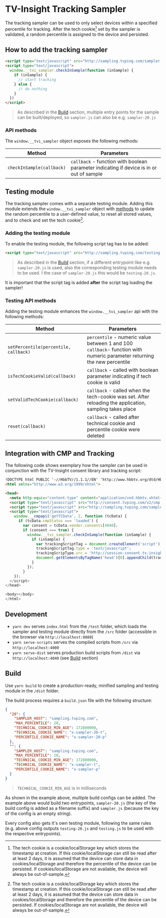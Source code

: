 # TV-Insight Tracking Sampler

The tracking sampler can be used to only select devices within a specified percentile for tracking. After the tech cookie[^1] set by the sampler is validated, a random percentile is assigned to the device and persisted.

## How to add the tracking sampler

```html
<script type="text/javascript" src="http://sampling.tvping.com/sampler.js"></script>
<script type="text/javascript">
  window.__tvi_sampler.checkInSample(function (inSample) {
    if (inSample) {
      // start tracking
    } else {
      // do nothing
    }
  })
</script>
```

> As described in the [Build](#build) section, multiple entry points for the sample can be built/deployed, so `sampler.js` can also be e.g. `sampler-20.js`

### API methods

The `window.__tvi_sampler` object exposes the following methods:

| Method | Parameters |
| ---    | ---        |
| `checkInSample(callback)` | `callback` - function with boolean parameter indicating if device is in or out of sample |

## Testing module

The tracking sampler comes with a separate testing module. Adding this module extends the `window.__tvi_sampler` object with [methods](#testing-api-methods) to update the random percentile to a user-defined value, to reset all stored values, and to check and set the tech cookie[^1].

### Adding the testing module

To enable the testing module, the following script tag has to be added:

```html
<script type="text/javascript" src="http://sampling.tvping.com/testing.js"></script>
```

> As described in the [Build](#build) section, if a different entrypoint like e.g. `sampler-20.js` is used, also the corresponding testing module needs to be used. I the case of `sampler-20.js` this would be `testing-20.js`.

It is important that the script tag is added **after** the script tag loading the sampler!

### Testing API methods

Adding the testing module enhances the `window.__tvi_sampler` api with the following methods:

| Method | Parameters |
| ---    | ---        |
| `setPercentile(percentile, callback)` | `percentile` - numeric value between 1 and 100<br />`callback`- function with numeric parameter returning the new percentile |
| `isTechCookieValid(callback)`| `callback` - called with boolean parameter indicating if tech cookie is valid |
| `setValidTechCookie(callback)` | `callback` - called when the tech-cookie was set. After reloading the application, sampling takes place |
| `reset(callback)` | `callback` - called after technical cookie and percentile cookie were deleted |

## Integration with CMP and Tracking

The following code shows exemplary how the sampler can be used in conjunction with the TV-Insight consent library and tracking script:

```html
!DOCTYPE html PUBLIC '-//HbbTV//1.1.1//EN' 'http://www.hbbtv.org/dtd/HbbTV-1.1.1.dtd'>
<html xmlns="http://www.w3.org/1999/xhtml">

<head>
  <meta http-equiv="content-type" content="application/vnd.hbbtv.xhtml+xml; charset=utf-8">
  <script type="text/javascript" src="http://consent.tvping.com/v2/cmp.js?channelId=9999"></script>
  <script type="text/javascript" src="http://sampling.tvping.com/sampler.js"></script>
  <script type="text/javascript">
    window.__cmpapi('getTCData', 2, function (tcData) {
      if (tcData.cmpStatus === 'loaded') {
        var consent = tcData.vendor.consents[4040];
        if (consent === true) {
          window.__tvi_sampler.checkInSample(function (inSample) {
            if (inSample) {
              var trackingScriptTag = document.createElement('script');
              trackingScriptTag.type = 'text/javascript';
              trackingScripType.src = 'http://session-consent.tv-insight.com/9999/tracking.js?r=1&d=1&t=' + Date.now();
              document.getElementsByTagName('head')[0].appendChild(trackingScriptTag);
            }
          });
        }
    });
  </script>
</head>

<body></body>
</html>
```

## Development

- `yarn dev` serves `index.html` from the `/test` folder, which loads the sampler and testing module directly from the `/src` folder (accessible in the browser via `http://localhost:8080`)
- `yarn serve-scripts` serves the compiled scripts from `/src` via `http://localhost:4000`
- `yarn serve-dist` serves production build scripts from `/dist` via `http://localhost:4040` (see [Build](#build) section)

## Build

Use `yarn build` to create a production-ready, minified sampling and testing module in the `/dist` folder.

The build process requires a `build.json` file with the following structure:

```json
{
  "20": {
    "SAMPLER_HOST": "sampling.tvping.com",
    "MAX_PERCENTILE": 20,
    "TECHNICAL_COOKIE_MIN_AGE": 172800000,
    "TECHNICAL_COOKIE_NAME": "x-sampler-20-t",
    "PERCENTILE_COOKIE_NAME": "x-sampler-20-p"
  },
  "": {
    "SAMPLER_HOST": "sampling.tvping.com",
    "MAX_PERCENTILE": 10,
    "TECHNICAL_COOKIE_MIN_AGE": 172800000,
    "TECHNICAL_COOKIE_NAME": "x-sampler-t",
    "PERCENTILE_COOKIE_NAME": "x-sampler-p"
  }
}
```

> `TECHNICAL_COOKIE_MIN_AGE` is in milliseconds

As shown in the example above, multiple build configs can be added. The example above would build two entrypoints, `sampler-20.js` (the key of the build config is added as a filename suffix) and `sampler.js` (because the key of the config is an empty string).

Every config also gets it's own testing module, following the same rules (e.g. above config outputs `testing-20.js` and `testing.js` to be used with the respective entrypoints).

[^1]: The tech cookie is a cookie/localStorage key which stores the timestamp at creation. If this cookie/localStorage can still be read after at least 2 days, it is assumed that the device can store data in cookies/localStorage and therefore the percentile of the device can be persisted. If cookies/localStorage are not available, the device will always be out-of-sample.
